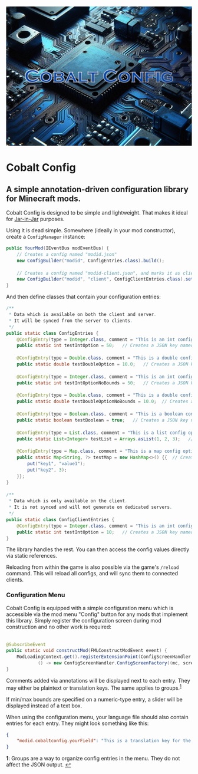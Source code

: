 ![Cobalt Config Logo](logo.png)

# Cobalt Config

## A simple annotation-driven configuration library for Minecraft mods.

Cobalt Config is designed to be simple and lightweight. That makes it ideal
for [Jar-in-Jar](https://docs.neoforged.net/neogradle/docs/dependencies/jarinjar) purposes.

Using it is dead simple. Somewhere (ideally in your mod constructor), create a `ConfigManager` instance:

```java
public YourMod(IEventBus modEventBus) {
	// Creates a config named "modid.json"
	new ConfigBuilder("modid", ConfigEntries.class).build();

	// Creates a config named "modid-client.json", and marks it as client-only
	new ConfigBuilder("modid", "client", ConfigClientEntries.class).setClientOnly(true).build();
}
```

And then define classes that contain your configuration entries:

```java
/**
 * Data which is available on both the client and server.
 * It will be synced from the server to clients.
 */
public static class ConfigEntries {
	@ConfigEntry(type = Integer.class, comment = "This is an int config option", max = 100)
	public static int testIntOption = 50;   // Creates a JSON key named "testIntOption" with a default value of 50

	@ConfigEntry(type = Double.class, comment = "This is a double config option", min = 5.0, max = 15.0)
	public static double testDoubleOption = 10.0;   // Creates a JSON key named "testDoubleOption" with a default value of 10.0

	@ConfigEntry(type = Integer.class, comment = "This is an int config option with no bounds")
	public static int testIntOptionNoBounds = 50;   // Creates a JSON key named "testIntOptionNoBounds" with a default value of 50

	@ConfigEntry(type = Double.class, comment = "This is a double config option with no bounds")
	public static double testDoubleOptionNoBounds = 10.0;  // Creates a JSON key named "testDoubleOptionNoBounds" with a default value of 10.0

	@ConfigEntry(type = Boolean.class, comment = "This is a boolean config option")
	public static boolean testBoolean = true;   // Creates a JSON key named "testBoolean" with a default value of true

	@ConfigEntry(type = List.class, comment = "This is a list config option", group = "Test Group")
	public static List<Integer> testList = Arrays.asList(1, 2, 3);   // Creates a JSON key named "testList" with a default value of [1, 2, 3]

	@ConfigEntry(type = Map.class, comment = "This is a map config option", group = "Test Group")
	public static Map<String, ?> testMap = new HashMap<>() {{  // Creates a JSON key named "testMap" with a default value of {"key1": "value1", "key2": 3}
		put("key1", "value1");
		put("key2", 3);
	}};
}

/**
 * Data which is only available on the client.
 * It is not synced and will not generate on dedicated servers.
 */
public static class ConfigClientEntries {
	@ConfigEntry(type = Integer.class, comment = "This is an int config option")
	public static int testIntOption = 10;   // Creates a JSON key named "testIntOption" with a default value of 10
}
```

The library handles the rest. You can then access the config values directly via static references.

Reloading from within the game is also possible via the game's `/reload` command. This will reload all configs, and will
sync them to connected clients.

### Configuration Menu

Cobalt Config is equipped with a simple configuration menu which is accessible via the mod menu "Config" button for any
mods that implement this library. Simply register the configuration screen during mod construction and no other work is
required:

```java

@SubscribeEvent
public static void constructMod(FMLConstructModEvent event) {
	ModLoadingContext.get().registerExtensionPoint(ConfigScreenHandler.ConfigScreenFactory.class,
			() -> new ConfigScreenHandler.ConfigScreenFactory((mc, screen) -> CobaltConfigScreen.getScreen(screen, CobaltConfig.MOD_ID)));
}
```

Comments added via annotations will be displayed next to each entry. They may either be plaintext or translation keys.
The same applies to groups.<sup id="a1">[1](#f1)</sup>

If min/max bounds are specified on a numeric-type entry, a slider will be displayed instead of a text box.

When using the configuration menu, your language file should also contain entries for each entry. They might look
something like this:

```json
{
	"modid.cobaltconfig.yourField": "This is a translation key for the config option yourField"
}
```

<b id="f1">1</b>: Groups are a way to organize config entries in the menu. They do not affect the JSON output. [↩](#a1)